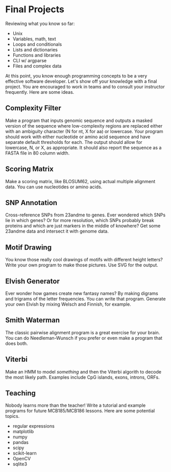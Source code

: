 Final Projects
==============

Reviewing what you know so far:

- Unix
- Variables, math, text
- Loops and conditionals
- Lists and dictionaries
- Functions and libraries
- CLI w/ argparse
- Files and complex data

At this point, you know enough programming concepts to be a very effective
software developer. Let's show off your knowledge with a final project. You are
encouraged to work in teams and to consult your instructor frequently. Here are
some ideas.

## Complexity Filter ##

Make a program that inputs genomic sequence and outputs a masked version of the
sequence where low-complexity regions are replaced either with an ambiguity
character (N for nt, X for aa) or lowercase. Your program should work with
either nucleotide or amino acid sequence and have separate default thresholds
for each. The output should allow for lowercase, N, or X, as appropriate. It
should also report the sequence as a FASTA file in 80 column width.

## Scoring Matrix ##

Make a scoring matrix, like BLOSUM62, using actual multiple alignment data. You
can use nucleotides or amino acids.

## SNP Annotation ##

Cross-reference SNPs from 23andme to genes. Ever wondered which SNPs lie in
which genes? Or for more resolution, which SNPs probably break proteins and
which are just markers in the middle of knowhere? Get some 23andme data and
intersect it with genome data.

## Motif Drawing ##

You know those really cool drawings of motifs with different height letters?
Write your own program to make those pictures. Use SVG for the output.

## Elvish Generator ##

Ever wonder how games create new fantasy names? By making digrams and trigrams
of the letter frequencies. You can write that program. Generate your own Elvish
by mixing Welsch and Finnish, for example.

## Smith Waterman ##

The classic pairwise alignment program is a great exercise for your brain. You
can do Needleman-Wunsch if you prefer or even make a program that does both.

## Viterbi ##

Make an HMM to model _something_ and then the Viterbi algorith to decode the
most likely path. Examples include CpG islands, exons, introns, ORFs.

## Teaching ##

Nobody learns more than the teacher! Write a tutorial and example programs for
future MCB185/MCB186 lessons. Here are some potential topics.

- regular expressions
- matplotlib
- numpy
- pandas
- scipy
- scikit-learn
- OpenCV
- sqlite3

